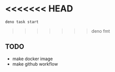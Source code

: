 <<<<<<< HEAD
=======
```
deno task start
```

>>>>>>> deno fmt
## TODO

- make docker image
- make github workflow
